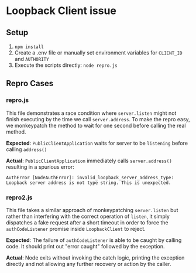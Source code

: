 # Loopback Client issue

## Setup

1. `npm install`
2. Create a .env file or manually set environment variables for `CLIENT_ID` and `AUTHORITY`
3. Execute the scripts directly: `node repro.js`

## Repro Cases

### repro.js

This file demonstrates a race condition where `server.listen` might not finish executing by the time we call `server.address`. To make the repro easy, we monkeypatch the method to wait for one second before calling the real method.

**Expected**: `PublicClientApplication` waits for server to be `listening` before calling `address()`

**Actual**: `PublicClientApplication` immediately calls `server.address()` resulting in a spurious error:

```
AuthError [NodeAuthError]: invalid_loopback_server_address_type: Loopback server address is not type string. This is unexpected.
```

### repro2.js

This file takes a similar approach of monkeypatching `server.listen` but rather than interfering with the correct operation of `listen`, it simply dispatches a fake request after a short timeout in order to force the `authCodeListener` promise inside `LoopbackClient` to reject.

**Expected**: The failure of `authCodeListener` is able to be caught by calling code. It should print out "error caught" followed by the exception.

**Actual**: Node exits without invoking the catch logic, printing the exception directly and not allowing any further recovery or action by the caller.
